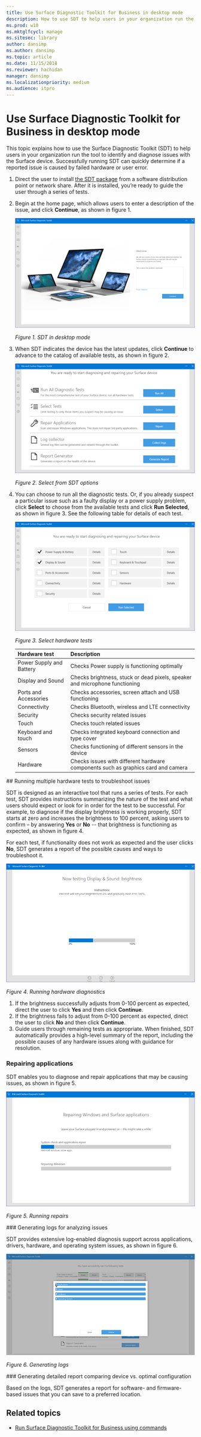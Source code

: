 ```yaml
---
title: Use Surface Diagnostic Toolkit for Business in desktop mode
description: How to use SDT to help users in your organization run the tool to identify and diagnose issues with the Surface device. 
ms.prod: w10
ms.mktglfcycl: manage
ms.sitesec: library
author: dansimp
ms.author: dansimp
ms.topic: article
ms.date: 11/15/2018
ms.reviewer: hachidan
manager: dansimp
ms.localizationpriority: medium
ms.audience: itpro
---
```


# Use Surface Diagnostic Toolkit for Business in desktop mode

This topic explains how to use the Surface Diagnostic Toolkit (SDT) to help users in your organization run the tool to identify and diagnose issues with the Surface device. Successfully running SDT can quickly determine if a reported issue is caused by failed hardware or user error.

1. Direct the user to install [the SDT package](surface-diagnostic-toolkit-business.md#create-custom-sdt) from a software distribution point or network share. After it is installed, you’re ready to guide the user through a series of tests. 

2. Begin at the home page, which allows users to enter a description of the issue, and click **Continue**, as shown in figure 1.

    ![Start SDT in desktop mode](images/sdt-desk-1.png)

    *Figure 1. SDT in desktop mode*

3. When SDT indicates the device has the latest updates, click **Continue** to advance to the catalog of available tests, as shown in figure 2.

    ![Select from SDT options](images/sdt-desk-2.png)

    *Figure 2. Select from SDT options*

4. You can choose to run all the diagnostic tests. Or, if you already suspect a particular issue such as a faulty display or a power supply problem, click **Select** to choose from the available tests and click **Run Selected**, as shown in figure 3. See the following table for details of each test. 

    ![Select hardware tests](images/sdt-desk-3.png)

    *Figure 3. Select hardware tests*

    Hardware test | Description
    --- | ---
    Power Supply and Battery |	Checks Power supply is functioning optimally
    Display and Sound	| Checks brightness, stuck or dead pixels, speaker and microphone functioning
    Ports and Accessories	| Checks accessories, screen attach and USB functioning
    Connectivity |	Checks Bluetooth, wireless and LTE connectivity
    Security	| Checks security related issues
    Touch	| Checks touch related issues
    Keyboard and touch |	Checks integrated keyboard connection and type cover
    Sensors	| Checks functioning of different sensors in the device
    Hardware |	Checks issues with different hardware components such as graphics card and camera





<span id="multiple" />
## Running multiple hardware tests to troubleshoot issues

SDT is designed as an interactive tool that runs a series of tests. For each test, SDT provides instructions summarizing  the nature of the test and what users should expect or look for in order for the test to be successful. For example, to diagnose if the display brightness is working properly, SDT starts at zero and increases the brightness to 100 percent, asking users to confirm – by answering **Yes** or **No** -- that brightness is functioning as expected, as shown in figure 4. 

For each test, if functionality does not work as expected and the user clicks **No**, SDT generates a report of the possible causes and ways to troubleshoot it. 

![Running hardware diagnostics](images/sdt-desk-4.png)

*Figure 4. Running hardware diagnostics*

1. If the brightness successfully adjusts from 0-100 percent as expected, direct the user to click **Yes** and then click **Continue**. 
2. If the brightness fails to adjust from 0-100 percent as expected, direct the user to click **No** and then click **Continue**. 
3. Guide users through remaining tests as appropriate. When finished, SDT automatically provides a high-level summary of the report, including the possible causes of any hardware issues along with guidance for resolution.


### Repairing applications

SDT enables you to diagnose and repair applications that may be causing issues, as shown in figure 5.

![Running repairs](images/sdt-desk-5.png)

*Figure 5. Running repairs*




<span id="logs" />
### Generating logs for analyzing issues 

SDT provides extensive log-enabled diagnosis support across applications, drivers, hardware, and operating system issues, as shown in figure 6.

![Generating logs](images/sdt-desk-6.png)

*Figure 6. Generating logs*



<span id="detailed-report" />
### Generating detailed report comparing device vs. optimal configuration

Based on the logs, SDT generates a report for software- and firmware-based issues that you can save to a preferred location.

## Related topics

- [Run Surface Diagnostic Toolkit for Business using commands](surface-diagnostic-toolkit-command-line.md)

